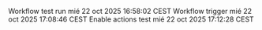 Workflow test run mié 22 oct 2025 16:58:02 CEST
Workflow trigger mié 22 oct 2025 17:08:46 CEST
Enable actions test mié 22 oct 2025 17:12:28 CEST
